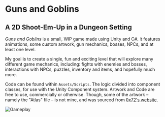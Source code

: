 # Guns and Goblins
## A 2D Shoot-Em-Up in a Dungeon Setting
_Guns and Goblins_ is a small, WIP game made using Unity and C#. 
It features animations, some custom artwork, gun mechanics, bosses, NPCs, and at least one level.

My goal is to create a single, fun and exciting level that will explore many different game mechanics, including: fights with enemies and bosses, interactions with NPCs, puzzles, inventory and items, and hopefully much more.

Code can be found within `Assets/Scripts`. The logic divided into component classes, for use with the Unity Component system. Artwork and Code are free to use, commercially or otherwise. Though, some of the artwork – namely the "Atlas" file – is not mine, and was sourced from [0x72's website](https://0x72.itch.io/16x16-dungeon-tileset?download).

![Gameplay](https://gfycat.com/miserablesoupygyrfalcon.gif)
